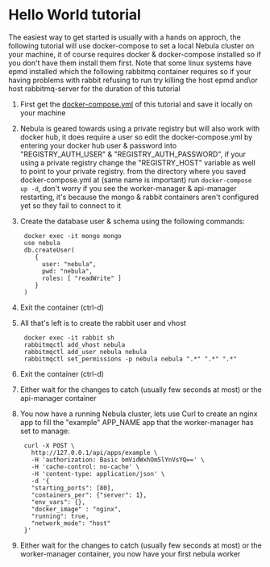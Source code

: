 # Hello World tutorial

The easiest way to get started is usually with a hands on approch, the following tutorial will use docker-compose to set a local Nebula cluster on your machine, it of course requires docker & docker-compose installed so if you don't have them install them first.
Note that some linux systems have epmd installed which the following rabbitmq container requires so if your having problems with rabbit refusing to run try killing the host epmd and\or host rabbitmq-server for the duration of this tutorial

1. First get the [docker-compose.yml](https://github.com/nebula-orchestrator/docs/blob/master/examples/hello-world/docker-compose.yml) of this tutorial and save it locally on your machine
2. Nebula is geared towards using a private registry but will also work with docker hub, it does require a user so edit the docker-compose.yml by entering your docker hub user & password into "REGISTRY_AUTH_USER" & "REGISTRY_AUTH_PASSWORD", if your using a private registry change the "REGISTRY_HOST" variable as well to point to your private registry.
from the directory where you saved docker-compose.yml at (same name is important) run `docker-compose up -d`, don't worry if you see the worker-manager & api-manager restarting, it's because the mongo & rabbit containers aren't configured yet so they fail to connect to it
3. Create the database user & schema using the following commands:

        docker exec -it mongo mongo
        use nebula
        db.createUser(
           {
             user: "nebula",
             pwd: "nebula",
             roles: [ "readWrite" ]
           }
        )
        

4. Exit the container (ctrl-d)
5. All that's left is to create the rabbit user and vhost

        docker exec -it rabbit sh
        rabbitmqctl add_vhost nebula
        rabbitmqctl add_user nebula nebula
        rabbitmqctl set_permissions -p nebula nebula ".*" ".*" ".*"
        

6. Exit the container (ctrl-d)
7. Either wait for the changes to catch (usually few seconds at most) or the api-manager container
8. You now have a running Nebula cluster, lets use Curl to create an nginx app to fill the "example" APP_NAME app that the worker-manager has set to manage:

        curl -X POST \
          http://127.0.0.1/api/apps/example \
          -H 'authorization: Basic bmVidWxhOm5lYnVsYQ==' \
          -H 'cache-control: no-cache' \
          -H 'content-type: application/json' \
          -d '{
          "starting_ports": [80],
          "containers_per": {"server": 1},
          "env_vars": {},
          "docker_image" : "nginx",
          "running": true,
          "network_mode": "host"
        }'
        
9. Either wait for the changes to catch (usually few seconds at most) or the worker-manager container, you now have your first nebula worker